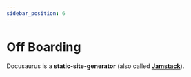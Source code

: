 ```yaml
---
sidebar_position: 6
---
```


# Off Boarding

Docusaurus is a **static-site-generator** (also called **[Jamstack](https://jamstack.org/)**).
